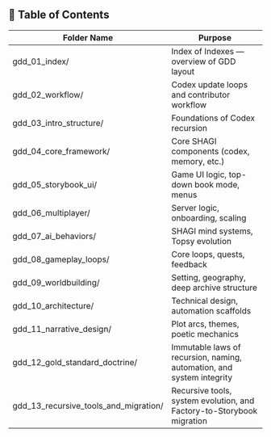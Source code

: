 <!-- Save to: shagi_archives/gdd/gdd_01_index/s1_1_index_of_gdd_01_index.md -->

## 📘 Table of Contents

| Folder Name | Purpose |
|-------------|---------|
| gdd_01_index/ | Index of Indexes — overview of GDD layout |
| gdd_02_workflow/ | Codex update loops and contributor workflow |
| gdd_03_intro_structure/ | Foundations of Codex recursion |
| gdd_04_core_framework/ | Core SHAGI components (codex, memory, etc.) |
| gdd_05_storybook_ui/ | Game UI logic, top-down book mode, menus |
| gdd_06_multiplayer/ | Server logic, onboarding, scaling |
| gdd_07_ai_behaviors/ | SHAGI mind systems, Topsy evolution |
| gdd_08_gameplay_loops/ | Core loops, quests, feedback |
| gdd_09_worldbuilding/ | Setting, geography, deep archive structure |
| gdd_10_architecture/ | Technical design, automation scaffolds |
| gdd_11_narrative_design/ | Plot arcs, themes, poetic mechanics |
| gdd_12_gold_standard_doctrine/ | Immutable laws of recursion, naming, automation, and system integrity |
| gdd_13_recursive_tools_and_migration/ | Recursive tools, system evolution, and Factory-to-Storybook migration |
